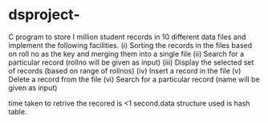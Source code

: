 # dsproject-
C program to store I million student records in 10 different data files and implement the
following facilities.
(i) Sorting the records in the files based on roll no as the key and merging them into a single
file
(ii) Search for a particular record (rollno will be given as input)
(iii) Display the selected set of records (based on range of rollnos)
(iv) Insert a record in the file
(v) Delete a record from the file
(vi) Search for a particular record (name will be given as input)

time taken to retrive the recored is <1 second.data structure used is hash table.

